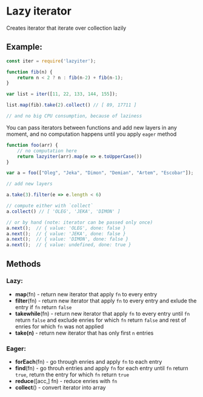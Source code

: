 # Lazy iterator

Creates iterator that iterate over collection lazily

## Example:

```js
const iter = require('lazyiter');

function fib(n) {
    return n < 2 ? n : fib(n-2) + fib(n-1);
}

var list = iter([11, 22, 133, 144, 155]);

list.map(fib).take(2).collect() // [ 89, 17711 ]

// and no big CPU consumption, because of laziness
```

You can pass iterators between functions and add new layers in any moment,
and no computation happens until you apply `eager` method

```js
function foo(arr) {
    // no computation here
    return lazyiter(arr).map(e => e.toUpperCase())
}

var a = foo(["Oleg", "Jeka", "Dimon", "Demian", "Artem", "Escobar"]);

// add new layers

a.take(3).filter(e => e.length < 6)

// compute either with `collect`
a.collect() // [ 'OLEG', 'JEKA', 'DIMON' ]

// or by hand (note: iterator can be passed only once)
a.next();  // { value: 'OLEG', done: false }
a.next();  // { value: 'JEKA', done: false }
a.next();  // { value: 'DIMON', done: false }
a.next();  // { value: undefined, done: true }
```

## Methods

### Lazy:
- __map__(fn)      - return new iterator that apply `fn` to every entry
- __filter__(fn)   - return new iterator that apply `fn` to every entry and
  exlude the entry if `fn` return `false`
- __takewhile__(fn) - return new iterator that apply `fn` to every entry until
  `fn` return `false` and exclude enries for which `fn` return `false` and rest
  of enries for which `fn` was not applied
- __take(n)__ - return new iterator that has only first `n` entries

### Eager:
- __forEach__(fn) - go through enries and apply `fn` to each entry
- __find__(fn) - go throuh entries and apply `fn` for each entry until `fn`
  return `true`, return the entry for which `fn` return `true`
- __reduce__([acc,] fn) - reduce enries with `fn`
- __collect__() - convert iterator into array
